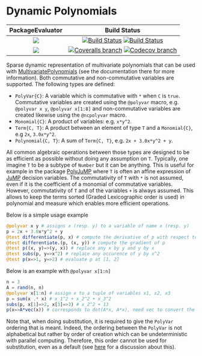 # Dynamic Polynomials

| **PackageEvaluator** | **Build Status** |
|:--------------------:|:----------------:|
| [![][pkg-0.6-img]][pkg-0.6-url] | [![Build Status][build-img]][build-url] [![Build Status][winbuild-img]][winbuild-url] |
| [![][pkg-0.7-img]][pkg-0.7-url] | [![Coveralls branch][coveralls-img]][coveralls-url] [![Codecov branch][codecov-img]][codecov-url] |

Sparse dynamic representation of multivariate polynomials that can be used with [MultivariatePolynomials](https://github.com/blegat/MultivariatePolynomials.jl) (see the documentation there for more information).
Both commutative and non-commutative variables are supported.
The following types are defined:

* `PolyVar{C}`: A variable which is commutative with `*` when `C` is `true`. Commutative variables are created using the `@polyvar` macro, e.g. `@polyvar x y`, `@polyvar x[1:8]` and non-commutative variables are created likewise using the `@ncpolyvar` macro.
* `Monomial{C}`: A product of variables: e.g. `x*y^2`.
* `Term{C, T}`: A product between an element of type `T` and a `Monomial{C}`, e.g `2x`, `3.0x*y^2`.
* `Polynomial{C, T}`: A sum of `Term{C, T}`, e.g. `2x + 3.0x*y^2 + y`.

All common algebraic operations between those types are designed to be as efficient as possible without doing any assumption on `T`.
Typically, one imagine `T` to be a subtype of `Number` but it can be anything.
This is useful for example in the package [PolyJuMP](https://github.com/JuliaOpt/PolyJuMP.jl) where `T` is often an affine expression of [JuMP](https://github.com/JuliaOpt/JuMP.jl) decision variables.
The commutativity of `T` with `*` is not assumed, even if it is the coefficient of a monomial of commutative variables.
However, commutativity of `T` and of the variables `+` is always assumed.
This allows to keep the terms sorted (Graded Lexicographic order is used) in polynomial and measure which enables more efficient operations.

Below is a simple usage example
```julia
@polyvar x y # assigns x (resp. y) to a variable of name x (resp. y)
p = 2x + 3.0x*y^2 + y
@test differentiate(p, x) # compute the derivative of p with respect to x
@test differentiate.(p, (x, y)) # compute the gradient of p
@test p((x, y)=>(y, x)) # replace any x by y and y by x
@test subs(p, y=>x^2) # replace any occurence of y by x^2
@test p(x=>1, y=>2) # evaluate p at [1, 2]
```
Below is an example with `@polyvar x[1:n]`
```julia
n = 3
A = rand(n, n)
@polyvar x[1:n] # assign x to a tuple of variables x1, x2, x3
p = sum(x .* x) # x_1^2 + x_2^2 + x_3^2
subs(p, x[1]=>2, x[3]=>3) # x_2^2 + 13
p(x=>A*vec(x)) # corresponds to dot(A*x, A*x), need vec to convert the tuple to a vector
```
Note that, when doing substitution, it is required to give the `PolyVar` ordering that is meant.
Indeed, the ordering between the `PolyVar` is not alphabetical but rather by order of creation
which can be undeterministic with parallel computing.
Therefore, this order cannot be used for substitution, even as a default (see [here](https://github.com/blegat/MultivariatePolynomials.jl/issues/3) for a discussion about this).

[pkg-0.6-img]: http://pkg.julialang.org/badges/DynamicPolynomials_0.6.svg
[pkg-0.6-url]: http://pkg.julialang.org/?pkg=DynamicPolynomials
[pkg-0.7-img]: http://pkg.julialang.org/badges/DynamicPolynomials_0.7.svg
[pkg-0.7-url]: http://pkg.julialang.org/?pkg=DynamicPolynomials

[build-img]: https://travis-ci.org/blegat/DynamicPolynomials.jl.svg?branch=master
[build-url]: https://travis-ci.org/blegat/DynamicPolynomials.jl
[winbuild-img]: https://ci.appveyor.com/api/projects/status/wu5dnoq4x3jvjft8?svg=true
[winbuild-url]: https://ci.appveyor.com/project/blegat/dynamicpolynomials-jl
[coveralls-img]: https://coveralls.io/repos/github/blegat/DynamicPolynomials.jl/badge.svg?branch=master
[coveralls-url]: https://coveralls.io/github/blegat/DynamicPolynomials.jl?branch=master
[codecov-img]: http://codecov.io/github/blegat/DynamicPolynomials.jl/coverage.svg?branch=master
[codecov-url]: http://codecov.io/github/blegat/DynamicPolynomials.jl?branch=master
